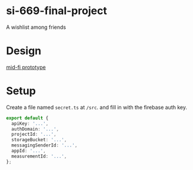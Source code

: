 # si-669-final-project
A wishlist among friends

# Design
[mid-fi prototype](https://www.figma.com/file/hTGhEpPTAUStPXZnpp0wY0/SI669-Final-Project?node-id=0%3A1)

# Setup
Create a file named `secret.ts` at `/src`. and fill in with the firebase auth key.
~~~typescript
export default {
  apiKey: '...',
  authDomain: '...',
  projectId: '...',
  storageBucket: '...',
  messagingSenderId: '...',
  appId: '...',
  measurementId: '...',
};
~~~
